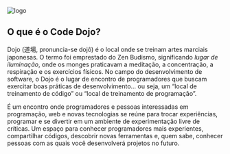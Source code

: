 ![logo](https://github.com/viridiano/code-dojo/blob/master/images/code-dojo_logo.png)
## O que é o Code Dojo?

Dojo (道場, pronuncia-se dojô) é o local onde se treinam artes marciais japonesas. O termo foi emprestado do Zen Budismo, significando *lugar de iluminação*, onde os monges praticavam a meditação, a concentração, a respiração e os exercícios físicos. No campo do desenvolvimento de software, o Dojo é o lugar de encontro de programadores que buscam exercitar boas práticas de desenvolvimento... ou seja, um “local de treinamento de código” ou “local de treinamento de programação”.

É um encontro onde programadores e pessoas interessadas em programação, web e novas tecnologias se reúne para trocar experiências, programar e se divertir em um ambiente de experimentação livre de críticas. Um espaço para conhecer programadores mais experientes, compartilhar códigos, descobrir novas ferramentas e, quem sabe, conhecer pessoas com as quais você desenvolverá projetos no futuro.
